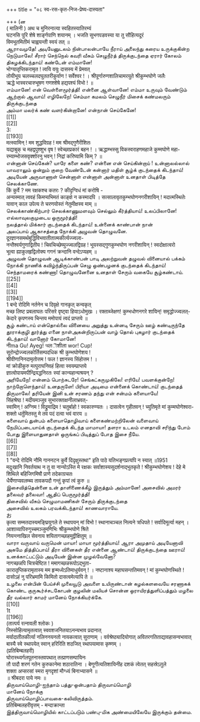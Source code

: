 +++
title = "०८ स्व-रस-कृत-निज-प्रेष्य-दास्यता"

+++
(ன   
( मालिनी ) अथ च मुनिरनात्या स्वहितस्यातिरम्यं   
घटनसि पुरि शेषे शार्ङ्गपाणि शयानम् । भजति सुभगपडवस्या या तु सौहित्यदूरं   
विमभूतमितीमं चाह्वयन्ती स्वयं तत् ॥   
ஆராவமுதே! அடியேனுடலம் நின்பாலன்பாயே நீராய் அலைந்து கரைய உருக்குகின்ற நெடுமாலே! சீரார் செந்நெல் கவரி வீசும் செழுநீர்த் திருக்குடந்தை ஏரார் கோலம் திகழக்கிடந்தாய்! கண்டேன் எம்மானே!   
भोग्यातृप्तिकरामृत ! त्वयि वयुः दासस्य में प्रेमवत्   
तोयीभूय चलच्चलदघुततरीकुर्वाण ! सर्वेश्वर ! । श्रीपूर्णारुणशालिचामरयुते श्रीकुम्भघोणे जलैः   
ऋद्धे भास्वरचारुभूषण गणश्शेषे हद्यपश्यं विभो ! ॥   
எம்மானே! என் வெள்ளைமூர்த்தி! என்னை ஆள்வானே! எம்மா உருவும் வேண்டும் ஆற்றால் ஆவாய்! எழிலேறே! செம்மா கமலம் செழுநீர் மிசைக் கண்மலரும் திருக்குடந்தை   
அம்மா மலர்க் கண் வளர்கின்றானே! என்நான் செய்கேனே!   
[[1]]  
[[2]]  
3:   
[[193]]  
मत्स्वामिन् ! मम शुद्धविग्रह ! मम श्रीमद्गुणैरीशितः   
यद्याबुक् च महद्वपुश्शुभ वृष ! स्वेच्छाप्रकारं बहन ! । ऋद्धाम्भस्सु विकस्वराहणमहाजे कुम्मघोणे महा-   
रम्याम्भोजसवृक्शोरनु भवन् ! निद्रां करिष्यामि किम् ? ॥   
என்னான் செய்கேன்? யாரே களை கண்? என்னை என் செய்கின்றாய் ! உன்னாலல்லால் யாவராலும் ஒன்றும் குறை வேண்டேன் கன்னார் மதிள் சூழ்க் குடந்தைக் கிடந்தாய்! அடியேன் அருவாணாள் சென்னாள் என்னாள் அன்னாள் உனதாள் பிடித்தே செலக்காணே.   
किं कुर्वे ? मम रक्षकश्च कतरः ? कीदृग्विधं मां करोषि -   
अन्यस्मात् त्ववहं किमप्यभिमतं काङ्क्षे न कस्मादपि । सत्सालावृतकुम्भघोणनगरीशायिन् ! मदात्मस्थितेः   
यावान् काल उपेत्य ते चरणयोस्तं नेतुमीक्षस्व माम् ॥   
செலக்காண்கிற்பார் செலக்காணுமளவும் செல்லும் கீர்த்தியாய்! உலப்பிலானே! எல்லாவுலகுமுடைய ஒருமூர்த்தி!   
நலத்தால் மிக்கார் குடந்தைக் கிடந்தாய்! உன்னைக் காண்பான் நான்   
அலப்பாய் ஆகாசத்தை நோக்கி அழுவன் தொழுவனே.   
दूरज्ञानसमर्थबुद्धिविभवातीतात्मकीर्त्यज्ज्वला-   
नन्तैश्वर्यगुणाद्वितीय ! चिवचिच्छेष्युज्ज्वलद्विग्रह ! भूयस्सद्गुणकुम्भघोण नगरीशायिन् ! स्वदोक्षात्वरो   
भूत्वा ह्याकुलहृद्विलोक्य गगनं क्रन्दानि वन्देऽप्यहम् ॥   
அழுவன் தொழுவன் ஆடிக்காண்பன் பாடி அலற்றுவன் தழுவல் வினையால் பக்கம் நோக்கி நாணிக் கவிழ்ந்திருப்பன் செழு ஒண்பழனக் குடந்தைக் கிடந்தாய்! செந்தாமரைக் கண்ணா! தொழுவனேனை உனதாள் சேரும் வகையே சூழ்கண்டாய்.   
[[25]]  
[[4]]  
[[3]]  
[[194]]  
1 बन्दे रोदिमि नर्तनेन च दिवृक्षे गानकृत् कन्वकृत्   
मच्छ लिष्ट प्रबलाघतः परिसरे वृष्ट्वा हियाऽधोमुखः । रक्ताब्जेक्षण! कुम्भधोणनगरे शायिन्! समृद्धोज्ज्वलत्-   
केदारे कृपणस्य चिन्तय ममोपायं त्वदं प्राप्तये ॥   
சூழ் கண்டாய் என்தொல்லை வினையை அறுத்து உன்னடி சேரும் ஊழ் கண்டிருந்தே தூராக்குழி தூர்த்து எனை நாள்அகன்றிருப்பன் வாழ் தொல் புகழார் குடந்தைக் கிடந்தாய்! வானோர் கோமானே!   
नीma Gu! Ayeg! অलীशीला wor! Cup!   
सूरोन्द्रोज्ज्वलकोर्तिसम्पदधिक श्री कुम्भघोणेशय !   
श्रीवीणानिनदामृतोत्तम ! फल ! ज्ञानस्य सिंहोत्तम ! ।   
मां क्रोडीकुरु मत्पुराघनिवहं हित्वा स्वयम्प्राप्तये   
ज्ञात्वोपायमपीन्द्रियद्धनिरतः स्यां कान्यहान्यश्रयन् ?   
அரியேறே! என்னம் பொற்சுடரே! செங்கட்கருமுகிலே! எரியே! பவளக்குன்றே! நாற்றோளெந்தாய்! உனதருளே! பிரியா அடிமை என்னைக் கொண்டாய்! குடந்தைத் திருமாலே! தரியேன் இனி உன் சரணம் தந்து என் சன்மம் களையாயே!   
सिंहश्रेष्ठ ! मदीयमञ्जुव सुभारक्ताक्षनीलाभ्रवत्-   
स्वामिन् ! अग्निम ! विद्रुमाद्रिम ! चतुर्बाहो ! स्वकारुण्यतः । दासत्वेन गृहीतवन् ! च्युतिमृते मां कुम्मघोणेश्वरा-   
शक्तो धर्तुमितस्तु मे तव पदं दत्वा भवं वारय ॥   
களைவாய் துன்பம் களையாதொழிவாய் களைகண்மற்றிலேன் வளைவாய் நேமிப்படையாய்க் குடந்தைக் கிடந்த மாமாயா! தளரா உடலம் எனதாவி சரிந்து போம் போது இளையாதுனதாள் ஒருங்கப் பிடித்துப் போத இசை நீயே.   
[[6]]  
[[7]]  
[[8]]  
1 "वन्दे रोदिमि नौमि गाननटन कुर्वे दिदृक्षुस्तथा" इति पाठे यतिभङ्गप्रत्यपि न स्यात् ॥1951   
मदुःखानि निवर्तयाथ न तु वा नान्योऽस्ति मे रक्षकः सर्वाशास्यसुदर्शनाद्भुतकृते ! श्रीकुम्भघोणेशय ! देहे मे शिथिले बहिजिगमिषौ प्राणे तदेकाग्रचतः   
धैर्येणाप्यवलम्ब्य तावकपदौ गन्तुं कृपां त्वं कुरु ॥   
இசைவித்தென்னை உன் தாளிணைக்கீழ் இருத்தும் அம்மானே! அசைவில் அமரர் தலைவர் தலைவா! ஆதிப் பெருமூர்த்தி!   
திசைவில் வீசும் செழுமாமணிகள் சேரும் திருக்குடந்தை   
அசைவில் உலகம் பரவக்கிடந்தாய்! காணவாராயே.   
お   
कृत्वा सम्मतदास्यमङ्घ्रियुगले ते स्थापयन् मां विभो ! स्थानाचञ्चल नित्यने त्रधिपते ! सर्वादिमूर्त्या महन् । आशाव्यापिरुगुच्चमञ्जुमणिभिः श्रीकुम्भघोणे श्रिते   
नियन्त्नाखिल सेवनाय शयितागच्छाहमुद्वीक्षितुम् ॥   
வாரா வருவாய் வருமென் மாயா! மாயா மூர்த்தியாய்! ஆரா அமுதாய் அடியேனாவி அகமே தித்திப்பாய்! தீரா வினைகள் தீர என்னை ஆண்டாய்! திருக்குடந்தை ஊராய்! உனக்காட்பட்டும் அடியேன் இன்ன முழல்வேனோ?   
नागच्छन्नपि चित्रचेष्टित ! ममागच्छन्नरूपोऽद्भुता-   
कारातृप्तिकरामृतास्य मम हृन्मध्येऽतिमाधुर्यवन् ! । नष्टानाश्य महाघसन्ततिमवन् ! मां कुम्भघोणस्थिते !   
दासोऽहं नु परिभ्रमामि किमितो दासत्वमेत्यापि ते ॥   
உழலை என்பின் பேய்ச்சி முலையூடு அவளை உயிருண்டான் கழல்களவையே சரணாகக் கொண்ட குருகூர்ச்சடகோபன் குழலின் மலியச் சொன்ன ஒராயிரத்துளிப்பத்தும் மழலை தீர வல்லார் காமர் மானேய் நோக்கியர்க்கே.   
[[10]]  
1t   
[[196]]  
(तात्पर्य रत्नावली श्लोकः )   
निस्सोहित्यामृतत्वात् स्ववशजनितयाऽनन्यभाव प्रदानात्   
मर्यादातीतकीर्त्या नलिननयनतो नायकत्वात् सुराणाम् । वर्वश्रेष्ठ्यादियोगात् अवितरगतिताद्यावहासन्वभावात्   
बास्यै स्वे स्थापयेत् स्वान् हरिरिति शठजित् स्थापयामास कृष्णम् ।   
(प्रतिबिम्बलहरी)   
घोरास्थ्यर्गलपूतनास्तवपथात् तत्प्राणसम्पायिनः   
तौ पादौ शरणं गतेन कुरुकानेमा शठारातिना । बेणूगीत्यतिशायिनीह दशकं त्वेतत् सहस्रेऽतुले   
शक्ता अप्सरसां स्मरा मृगदृशां मौग्ध्यं बिनाभ्यासने ॥   
॥ श्रीबदरा पाये नमः ॥   
திருவாய்மொழி-ஐந்தாம் பத்து-ஒன்பதாம் திருவாய்மொழி   
மானேய் நோக்கு   
திருவாய்மொழிப்பாவகை-கலிவிருத்தம்.   
प्रतिबिम्बलहरीवृत्तम् - मन्दाक्रान्ता   
இத்திருவாய்மொழியில் காட்டப்படும் பண்பு-மிக அண்மையிலேயே இருக்கும் தன்மை.   

